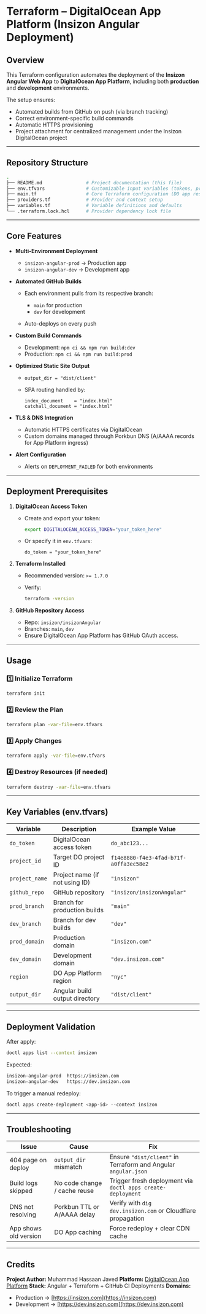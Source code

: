 # **Terraform – DigitalOcean App Platform (Insizon Angular Deployment)**

## **Overview**

This Terraform configuration automates the deployment of the **Insizon Angular Web App** to **DigitalOcean App Platform**, including both **production** and **development** environments.

The setup ensures:

* Automated builds from GitHub on push (via branch tracking)
* Correct environment-specific build commands
* Automatic HTTPS provisioning
* Project attachment for centralized management under the Insizon DigitalOcean project

---

## **Repository Structure**

```bash
.
├── README.md                # Project documentation (this file)
├── env.tfvars               # Customizable input variables (tokens, project IDs, etc.)
├── main.tf                  # Core Terraform configuration (DO app resources)
├── providers.tf             # Provider and context setup
├── variables.tf             # Variable definitions and defaults
└── .terraform.lock.hcl      # Provider dependency lock file
```

---

## **Core Features**

* **Multi-Environment Deployment**

  * `insizon-angular-prod` → Production app
  * `insizon-angular-dev` → Development app

* **Automated GitHub Builds**

  * Each environment pulls from its respective branch:

    * `main` for production
    * `dev` for development
  * Auto-deploys on every push

* **Custom Build Commands**

  * Development: `npm ci && npm run build:dev`
  * Production: `npm ci && npm run build:prod`

* **Optimized Static Site Output**

  * `output_dir = "dist/client"`
  * SPA routing handled by:

    ```hcl
    index_document    = "index.html"
    catchall_document = "index.html"
    ```

* **TLS & DNS Integration**

  * Automatic HTTPS certificates via DigitalOcean
  * Custom domains managed through Porkbun DNS (A/AAAA records for App Platform ingress)

* **Alert Configuration**

  * Alerts on `DEPLOYMENT_FAILED` for both environments

---

## **Deployment Prerequisites**

1. **DigitalOcean Access Token**

   * Create and export your token:

     ```bash
     export DIGITALOCEAN_ACCESS_TOKEN="your_token_here"
     ```
  
   * Or specify it in `env.tfvars`:

     ```hcl
     do_token = "your_token_here"
     ```

2. **Terraform Installed**

   * Recommended version: `>= 1.7.0`
   * Verify:

     ```bash
     terraform -version
     ```

3. **GitHub Repository Access**

   * Repo: `insizon/insizonAngular`
   * Branches: `main`, `dev`
   * Ensure DigitalOcean App Platform has GitHub OAuth access.

---

## **Usage**

### **1️⃣ Initialize Terraform**

```bash
terraform init
```

### **2️⃣ Review the Plan**

```bash
terraform plan -var-file=env.tfvars
```

### **3️⃣ Apply Changes**

```bash
terraform apply -var-file=env.tfvars
```

### **4️⃣ Destroy Resources (if needed)**

```bash
terraform destroy -var-file=env.tfvars
```

---

## **Key Variables (env.tfvars)**

| Variable       | Description                    | Example Value                          |
| -------------- | ------------------------------ | -------------------------------------- |
| `do_token`     | DigitalOcean access token      | `do_abc123...`                         |
| `project_id`   | Target DO project ID           | `f14e8880-f4e3-4fad-b71f-a0ffa3ec58e2` |
| `project_name` | Project name (if not using ID) | `"insizon"`                            |
| `github_repo`  | GitHub repository              | `"insizon/insizonAngular"`             |
| `prod_branch`  | Branch for production builds   | `"main"`                               |
| `dev_branch`   | Branch for dev builds          | `"dev"`                                |
| `prod_domain`  | Production domain              | `"insizon.com"`                        |
| `dev_domain`   | Development domain             | `"dev.insizon.com"`                    |
| `region`       | DO App Platform region         | `"nyc"`                                |
| `output_dir`   | Angular build output directory | `"dist/client"`                        |

---

## **Deployment Validation**

After apply:

```bash
doctl apps list --context insizon
```

Expected:

```bash
insizon-angular-prod  https://insizon.com
insizon-angular-dev   https://dev.insizon.com
```

To trigger a manual redeploy:

```bash
doctl apps create-deployment <app-id> --context insizon
```

---

## **Troubleshooting**

| Issue                 | Cause                        | Fix                                                            |
| --------------------- | ---------------------------- | -------------------------------------------------------------- |
| 404 page on deploy    | `output_dir` mismatch        | Ensure `"dist/client"` in Terraform and Angular `angular.json` |
| Build logs skipped    | No code change / cache reuse | Trigger fresh deployment via `doctl apps create-deployment`    |
| DNS not resolving     | Porkbun TTL or A/AAAA delay  | Verify with `dig dev.insizon.com` or Cloudflare propagation    |
| App shows old version | DO App caching               | Force redeploy + clear CDN cache                               |

---

## **Credits**

**Project Author:** Muhammad Hassaan Javed
**Platform:** [DigitalOcean App Platform](https://www.digitalocean.com/docs/app-platform/)
**Stack:** Angular + Terraform + GitHub CI Deployments
**Domains:**

* Production → [https://insizon.com](https://insizon.com)
* Development → [https://dev.insizon.com](https://dev.insizon.com)
